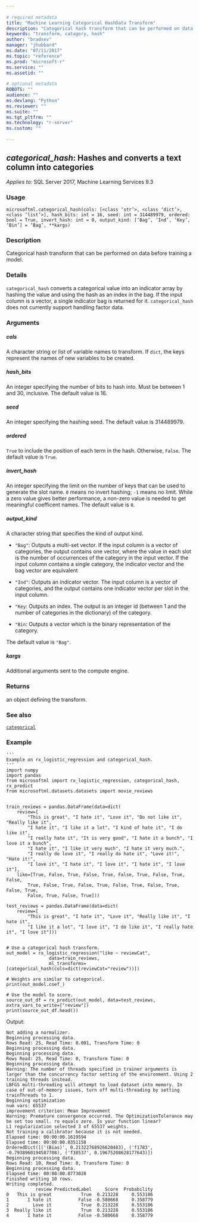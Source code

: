 ```yaml
--- 
 
# required metadata 
title: "Machine Learning Categorical HashData Transform" 
description: "Categorical hash transform that can be performed on data before training a model." 
keywords: "transform, catagory, hash" 
author: "bradsev" 
manager: "jhubbard" 
ms.date: "07/11/2017" 
ms.topic: "reference" 
ms.prod: "microsoft-r" 
ms.service: "" 
ms.assetid: "" 
 
# optional metadata 
ROBOTS: "" 
audience: "" 
ms.devlang: "Python" 
ms.reviewer: "" 
ms.suite: "" 
ms.tgt_pltfrm: "" 
ms.technology: "r-server" 
ms.custom: "" 
 
---
```


## *categorical_hash*: Hashes and converts a text column into categories


*Applies to:* SQL Server 2017, Machine Learning Services 9.3


### Usage



```
microsoftml.categorical_hash(cols: [<class ‘str’>, <class ‘dict’>, <class ‘list’>], hash_bits: int = 16, seed: int = 314489979, ordered: bool = True, invert_hash: int = 0, output_kind: [‘Bag’, ‘Ind’, ‘Key’, ‘Bin’] = ‘Bag’, **kargs)
```




### Description

Categorical hash transform that can be performed on data before
training a model.


### Details

`categorical_hash` converts a categorical value into an indicator
array by hashing the value and using the hash as an index in the bag. If
the input column is a vector, a single indicator bag is returned for it.
`categorical_hash` does not currently support handling factor data.


### Arguments


##### cols

A character string or list of variable names to transform. If
`dict`, the keys represent the names of new variables to be created.


##### hash_bits

An integer specifying the number of bits to hash into.
Must be between 1 and 30, inclusive. The default value is 16.


##### seed

An integer specifying the hashing seed. The default value is
314489979.


##### ordered

`True` to include the position of each term in the
hash. Otherwise, `False`. The default value is `True`.


##### invert_hash

An integer specifying the limit on the number of keys
that can be used to generate the slot name. `0` means no invert
hashing; `-1` means no limit. While a zero value gives better
performance, a non-zero value is needed to get meaningful coefficent names.
The default value is `0`.


##### output_kind

A character string that specifies the kind
of output kind.

* `"Bag"`: Outputs a multi-set vector. If the input column is a vector of categories, the output contains one vector, where the value in each slot is the number of occurrences of the category in the input vector. If the input column contains a single category, the indicator vector and the bag vector are equivalent 

* `"Ind"`: Outputs an indicator vector. The input column is a vector of categories, and the output contains one indicator vector per slot in the input column. 

* `"Key`: Outputs an index. The output is an integer id (between 1 and the number of categories in the dictionary) of the category. 

* `"Bin`: Outputs a vector which is the binary representation of the category. 

The default value is `"Bag"`.


##### kargs

Additional arguments sent to the compute engine.


### Returns

an object defining the transform.


### See also

[`categorical`](categorical.md)


### Example



```
'''
Example on rx_logistic_regression and categorical_hash.
'''
import numpy
import pandas
from microsoftml import rx_logistic_regression, categorical_hash, rx_predict
from microsoftml.datasets.datasets import movie_reviews


train_reviews = pandas.DataFrame(data=dict(
    review=[
        "This is great", "I hate it", "Love it", "Do not like it", "Really like it",
        "I hate it", "I like it a lot", "I kind of hate it", "I do like it",
        "I really hate it", "It is very good", "I hate it a bunch", "I love it a bunch",
        "I hate it", "I like it very much", "I hate it very much.",
        "I really do love it", "I really do hate it", "Love it!", "Hate it!",
        "I love it", "I hate it", "I love it", "I hate it", "I love it"],
    like=[True, False, True, False, True, False, True, False, True, False,
        True, False, True, False, True, False, True, False, True, False, True,
        False, True, False, True]))
        
test_reviews = pandas.DataFrame(data=dict(
    review=[
        "This is great", "I hate it", "Love it", "Really like it", "I hate it",
        "I like it a lot", "I love it", "I do like it", "I really hate it", "I love it"]))


# Use a categorical hash transform.
out_model = rx_logistic_regression("like ~ reviewCat",
                data=train_reviews,
                ml_transforms=[categorical_hash(cols=dict(reviewCat="review"))])
                
# Weights are similar to categorical.
print(out_model.coef_)

# Use the model to score.
source_out_df = rx_predict(out_model, data=test_reviews, extra_vars_to_write=["review"])
print(source_out_df.head())
```


Output:



```
Not adding a normalizer.
Beginning processing data.
Rows Read: 25, Read Time: 0.001, Transform Time: 0
Beginning processing data.
Beginning processing data.
Rows Read: 25, Read Time: 0, Transform Time: 0
Beginning processing data.
Warning: The number of threads specified in trainer arguments is larger than the concurrency factor setting of the environment. Using 2 training threads instead.
LBFGS multi-threading will attempt to load dataset into memory. In case of out-of-memory issues, turn off multi-threading by setting trainThreads to 1.
Beginning optimization
num vars: 65537
improvement criterion: Mean Improvement
Warning: Premature convergence occurred. The OptimizationTolerance may be set too small. ro equals zero. Is your function linear?
L1 regularization selected 3 of 65537 weights.
Not training a calibrator because it is not needed.
Elapsed time: 00:00:00.1619594
Elapsed time: 00:00:00.0351158
OrderedDict([('(Bias)', 0.21322768926620483), ('f1783', -0.7938960194587708), ('f38537', 0.19675208628177643)])
Beginning processing data.
Rows Read: 10, Read Time: 0, Transform Time: 0
Beginning processing data.
Elapsed time: 00:00:00.0773028
Finished writing 10 rows.
Writing completed.
           review PredictedLabel     Score  Probability
0   This is great           True  0.213228     0.553106
1       I hate it          False -0.580668     0.358779
2         Love it           True  0.213228     0.553106
3  Really like it           True  0.213228     0.553106
4       I hate it          False -0.580668     0.358779
```


